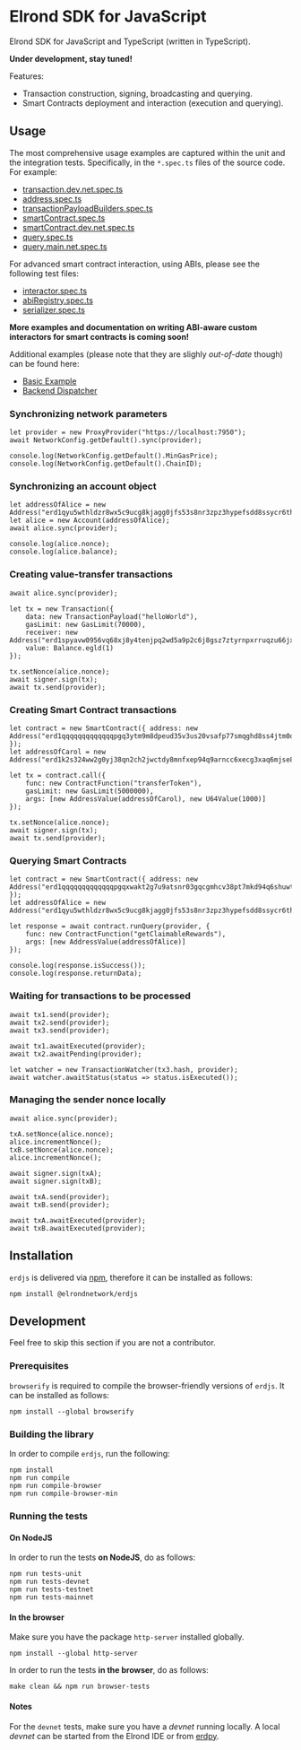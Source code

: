 # Elrond SDK for JavaScript

Elrond SDK for JavaScript and TypeScript (written in TypeScript).

**Under development, stay tuned!**

Features:
 - Transaction construction, signing, broadcasting and querying.
 - Smart Contracts deployment and interaction (execution and querying).

## Usage

The most comprehensive usage examples are captured within the unit and the integration tests. Specifically, in the `*.spec.ts` files of the source code. For example:

 - [transaction.dev.net.spec.ts](https://github.com/ElrondNetwork/elrond-sdk/tree/development/erdjs/src/transaction.dev.net.spec.ts)
 - [address.spec.ts](https://github.com/ElrondNetwork/elrond-sdk/tree/development/erdjs/src/address.spec.ts)
 - [transactionPayloadBuilders.spec.ts](https://github.com/ElrondNetwork/elrond-sdk/tree/development/erdjs/src/smartcontracts/transactionPayloadBuilders.spec.ts)
 - [smartContract.spec.ts](https://github.com/ElrondNetwork/elrond-sdk/tree/development/erdjs/src/smartcontracts/smartContract.spec.ts)
 - [smartContract.dev.net.spec.ts](https://github.com/ElrondNetwork/elrond-sdk/tree/development/erdjs/src/smartcontracts/smartContract.dev.net.spec.ts)
 - [query.spec.ts](https://github.com/ElrondNetwork/elrond-sdk/tree/development/erdjs/src/smartcontracts/query.spec.ts)
 - [query.main.net.spec.ts](https://github.com/ElrondNetwork/elrond-sdk/tree/development/erdjs/src/smartcontracts/query.main.net.spec.ts)

For advanced smart contract interaction, using ABIs, please see the following test files:

 - [interactor.spec.ts](https://github.com/ElrondNetwork/elrond-sdk/tree/development/erdjs/src/smartcontracts/interaction.dev.net.spec.ts) 
 - [abiRegistry.spec.ts](https://github.com/ElrondNetwork/elrond-sdk/tree/development/erdjs/src/smartcontracts/typesystem/abiRegistry.spec.ts)
 - [serializer.spec.ts](https://github.com/ElrondNetwork/elrond-sdk/tree/development/erdjs/src/smartcontracts/argSerializer.spec.ts) 

**More examples and documentation on writing ABI-aware custom interactors for smart contracts is coming soon!**

Additional examples (please note that they are slighly _out-of-date_ though) can be found here:

 - [Basic Example](https://github.com/ElrondNetwork/elrond-sdk/tree/development/docs/erdjs/examples/basic)
 - [Backend Dispatcher](https://github.com/ElrondNetwork/elrond-sdk/tree/development/docs/erdjs/examples/backend-dispatcher)

### Synchronizing network parameters

```
let provider = new ProxyProvider("https://localhost:7950");
await NetworkConfig.getDefault().sync(provider);

console.log(NetworkConfig.getDefault().MinGasPrice);
console.log(NetworkConfig.getDefault().ChainID);
```

### Synchronizing an account object

```
let addressOfAlice = new Address("erd1qyu5wthldzr8wx5c9ucg8kjagg0jfs53s8nr3zpz3hypefsdd8ssycr6th");
let alice = new Account(addressOfAlice);
await alice.sync(provider);

console.log(alice.nonce);
console.log(alice.balance);
```

### Creating value-transfer transactions

```
await alice.sync(provider);

let tx = new Transaction({
    data: new TransactionPayload("helloWorld"),
    gasLimit: new GasLimit(70000),
    receiver: new Address("erd1spyavw0956vq68xj8y4tenjpq2wd5a9p2c6j8gsz7ztyrnpxrruqzu66jx"),
    value: Balance.egld(1)
});

tx.setNonce(alice.nonce);
await signer.sign(tx);
await tx.send(provider);
```

### Creating Smart Contract transactions

```
let contract = new SmartContract({ address: new Address("erd1qqqqqqqqqqqqqpgq3ytm9m8dpeud35v3us20vsafp77smqghd8ss4jtm0q") });
let addressOfCarol = new Address("erd1k2s324ww2g0yj38qn2ch2jwctdy8mnfxep94q9arncc6xecg3xaq6mjse8");

let tx = contract.call({
    func: new ContractFunction("transferToken"),
    gasLimit: new GasLimit(5000000),
    args: [new AddressValue(addressOfCarol), new U64Value(1000)]
});

tx.setNonce(alice.nonce);
await signer.sign(tx);
await tx.send(provider);
```

### Querying Smart Contracts

```
let contract = new SmartContract({ address: new Address("erd1qqqqqqqqqqqqqpgqxwakt2g7u9atsnr03gqcgmhcv38pt7mkd94q6shuwt") });
let addressOfAlice = new Address("erd1qyu5wthldzr8wx5c9ucg8kjagg0jfs53s8nr3zpz3hypefsdd8ssycr6th");

let response = await contract.runQuery(provider, {
    func: new ContractFunction("getClaimableRewards"),
    args: [new AddressValue(addressOfAlice)]
});

console.log(response.isSuccess());
console.log(response.returnData);
```

### Waiting for transactions to be processed

```
await tx1.send(provider);
await tx2.send(provider);
await tx3.send(provider);

await tx1.awaitExecuted(provider);
await tx2.awaitPending(provider);

let watcher = new TransactionWatcher(tx3.hash, provider);
await watcher.awaitStatus(status => status.isExecuted());
```

### Managing the sender nonce locally

```
await alice.sync(provider);

txA.setNonce(alice.nonce);
alice.incrementNonce();
txB.setNonce(alice.nonce);
alice.incrementNonce();

await signer.sign(txA);
await signer.sign(txB);

await txA.send(provider);
await txB.send(provider);

await txA.awaitExecuted(provider);
await txB.awaitExecuted(provider);
```

## Installation

`erdjs` is delivered via [npm](https://www.npmjs.com/package/@elrondnetwork/erdjs), therefore it can be installed as follows:

```
npm install @elrondnetwork/erdjs
```

## Development

Feel free to skip this section if you are not a contributor.

### Prerequisites

`browserify` is required to compile the browser-friendly versions of `erdjs`. It can be installed as follows:

```
npm install --global browserify
```

### Building the library

In order to compile `erdjs`, run the following:

```
npm install
npm run compile
npm run compile-browser
npm run compile-browser-min
```

### Running the tests

#### On NodeJS

In order to run the tests **on NodeJS**, do as follows:

```
npm run tests-unit
npm run tests-devnet
npm run tests-testnet
npm run tests-mainnet
```

#### In the browser

Make sure you have the package `http-server` installed globally.

```
npm install --global http-server
```

In order to run the tests **in the browser**, do as follows:

```
make clean && npm run browser-tests
```

#### Notes

For the `devnet` tests, make sure you have a *devnet* running locally. A local *devnet* can be started from the Elrond IDE or from [erdpy](https://docs.elrond.com/developers/setup-a-local-testnet-erdpy).

